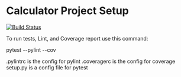 # Calculator Project Setup
[![Build Status](https://app.travis-ci.com/aps358/my_calc.svg?branch=part1-Travis_Calculator)](https://app.travis-ci.com/github/aps358/my_calc)

To run tests, Lint, and Coverage report use this command:

pytest  --pylint --cov 

.pylintrc is the config for pylint
.coveragerc is the config for coverage
setup.py is a config file for pytest
